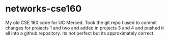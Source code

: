 networks-cse160
===============

My old CSE 160 code for UC Merced. Took the git repo I used to commit changes for projects 1 and two and added in projects 3 and 4 and pushed it all into a github repository. Its not perfect but its approximately correct. 
